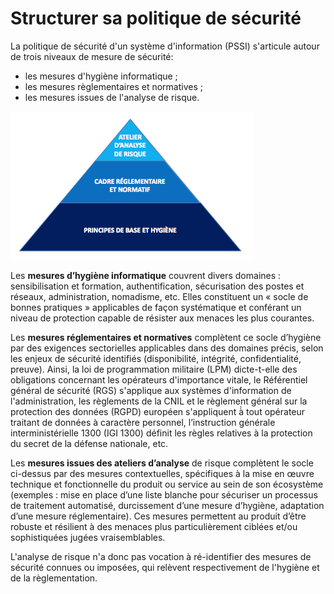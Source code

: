 # Structurer sa politique de sécurité

La politique de sécurité d'un système d'information \(PSSI\) s'articule autour de trois niveaux de mesure de sécurité:

* les mesures d'hygiène informatique ;
* les mesures règlementaires et normatives ;
* les mesures issues de l'analyse de risque.

![](assets/pyramide.png)

Les **mesures d’hygiène informatique** couvrent divers domaines : sensibilisation et formation, authentification, sécurisation des postes et réseaux, administration, nomadisme, etc. Elles constituent un « socle de bonnes pratiques » applicables de façon systématique et conférant un niveau de protection capable de résister aux menaces les plus courantes.

Les **mesures réglementaires et normatives** complètent ce socle d’hygiène par des exigences sectorielles applicables dans des domaines précis, selon les enjeux de sécurité identifiés \(disponibilité, intégrité, confidentialité, preuve\). Ainsi, la loi de programmation militaire \(LPM\) dicte-t-elle des obligations concernant les opérateurs d'importance vitale, le Référentiel général de sécurité \(RGS\) s'applique aux systèmes d'information de l'administration, les règlements de la CNIL et le règlement général sur la protection des données \(RGPD\) européen s'appliquent à̀ tout opérateur traitant de données à caractère personnel, l’instruction générale interministérielle 1300 \(IGI 1300\) définit les règles relatives à la protection du secret de la défense nationale, etc.

Les **mesures issues des ateliers d’analyse** de risque complètent le socle ci-dessus par des mesures contextuelles, spécifiques à la mise en œuvre technique et fonctionnelle du produit ou service au sein de son écosystème \(exemples : mise en place d’une liste blanche pour sécuriser un processus de traitement automatisé, durcissement d’une mesure d’hygiène, adaptation d’une mesure réglementaire\). Ces mesures permettent au produit d’être robuste et résilient à des menaces plus particulièrement ciblées et/ou sophistiquées jugées vraisemblables.

L'analyse de risque n'a donc pas vocation à ré-identifier des mesures de sécurité connues ou imposées, qui relèvent respectivement de l'hygiène et de la règlementation.

